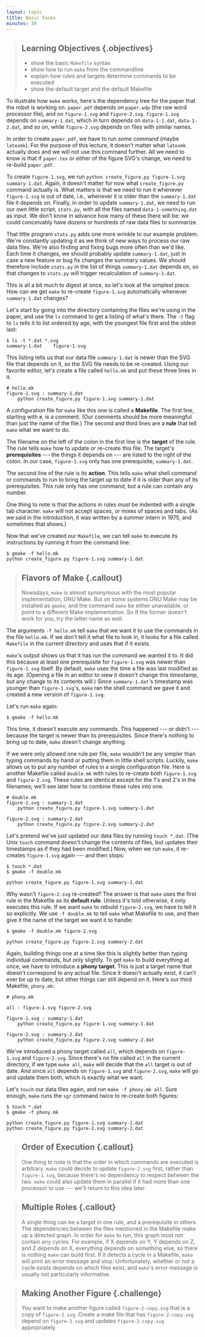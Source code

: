 ```yaml
---
layout: topic
title: Basic Tasks
minutes: 30
---
```

> ## Learning Objectives {.objectives}
> 
> * show the basic `Makefile` syntax
> * show how to run `make` from the commandline
> * explain how rules and targets determine commands to be executed
> * show the default target and the default Makefile

To illustrate how `make` works, here's the dependency tree for the paper that the robot is working on.
`paper.pdf` depends on `paper.wdp` (the raw word processor file),
and on `figure-1.svg` and `figure-2.svg`.
`figure-1.svg` depends on `summary-1.dat`,
which in turn depends on `data-1-1.dat`, `data-1-2.dat`, and so on,
while `figure-2.svg` depends on files with similar names.

In order to create `paper.pdf`, we have to run some command (maybe `latexmk`).
For the purpose of this lecture, it doesn't matter what `latexmk` actually does
and we will not use this command further.
All we need to know is that if `paper.tex` or either of the figure SVG's change, we need to
re-build `paper.pdf`.

To create `figure-1.svg`, we run `python create_figure.py figure-1.svg summary-1.dat`.
Again, it doesn't matter for now what `create_figure.py` command actually is.
What matters is that we need to run it whenever `figure-1.svg` is out of date,
i.e., whenever it is older than the `summary-1.dat` file it depends on.
Finally, in order to update `summary-1.dat`, we need to run our own little script, `stats.py`,
with all the files named `data-1-something.dat` as input.
We don't know in advance how many of these there will be: we could conceivably have dozens or hundreds of raw data files to summarize.

That little program `stats.py` adds one more wrinkle to our example problem.
We're constantly updating it as we think of new ways to process our raw data files.
We're also finding and fixing bugs more often than we'd like.
Each time it changes, we should probably update `summary-1.dat`,
just in case a new feature or bug fix changes the summary values.
We should therefore include `stats.py` in the list of things `summary-1.dat` depends on,
so that changes to `stats.py` will trigger recalculation of `summary-1.dat`.

This is all a bit much to digest at once, so let's look at the simplest piece.
How can we get `make` to re-create `figure-1.svg` automatically whenever `summary-1.dat` changes?

Let's start by going into the directory containing the files we're using in the paper,
and use the `ls` command to get a listing of what's there.
The `-t` flag to `ls` tells it to list ordered by age,
with the youngest file first and the oldest last:

~~~ {.make}
$ ls -t *.dat *.svg
summary-1.dat    figure-1.svg
~~~

This listing tells us that our data file `summary-1.dat` is newer than the SVG file that depends on it,
so the SVG file needs to be re-created.
Using our favorite editor, let's create a file called `hello.mk` and put these three lines in it.

~~~ {.make}
# hello.mk
figure-1.svg : summary-1.dat
    python create_figure.py figure-1.svg summary-1.dat
~~~

A configuration file for `make` like this one is called a **Makefile**.
The first line, starting with `#`, is a comment.
(Our comments should be more meaningful than just the name of the file.)
The second and third lines are a **rule** that tell `make` what we want to do.

The filename on the left of the colon in the first line is the **target** of the rule.
The rule tells `make` how to update or re-create this file.
The target's **prerequisites** --- the things it depends on --- are listed to the right of the colon.
In our case, `figure-1.svg` only has one prerequisite, `summary-1.dat`.

The second line of the rule is its **action**.
This tells `make` what shell command or commands to run
to bring the target up to date if it is older than any of its prerequisites.
This rule only has one command, but a rule can contain any number.

One thing to note is that the actions in rules *must* be indented with a single tab character.
`make` will not accept spaces, or mixes of spaces and tabs.
(As we said in the introduction, it was written by a summer intern in 1975, and sometimes that shows.)

Now that we've created our `Makefile`, we can tell `make` to execute its
instructions by running it from the command line:

~~~ {.make}
$ gmake -f hello.mk
python create_figure.py figure-1.svg summary-1.dat
~~~

> ## Flavors of Make {.callout}
>
> Nowadays, `make` is almost synonymous with the most popular implementation, GNU Make.
> But on some systems GNU Make may be installed as `gmake`, and the command
> `make` be either unavailable, or point to a different Make implementation.
> So if the former doesn't work for you, try the latter name as well.

The arguments `-f hello.mk` tell `make` that we want it to use the commands in the file `hello.mk`.
If we don't tell it what file to look in,
it looks for a file called `Makefile` in the current directory and uses that if it exists.

`make`'s output shows us that it has run the command we wanted it to.
It did this because at least one prerequisite for `figure-1.svg` was newer than `figure-1.svg` itself.
By default, `make` uses the time a file was last modified as its age.
(Opening a file in an editor to view it doesn't change this timestamp, but any change to its contents will.)
Since `summary-1.dat`'s timestamp was younger than `figure-1.svg`'s,
`make` ran the shell command we gave it and created a new version of `figure-1.svg`.

Let's run `make` again:

~~~ {.make}
$ gmake -f hello.mk
~~~

This time, it doesn't execute any commands.
This happened --- or didn't --- because the target is newer than its prerequisites.
Since there's nothing to bring up to date, `make` doesn't change anything.

If we were only allowed one rule per file,
`make` wouldn't be any simpler than typing commands by hand or putting them in little shell scripts.
Luckily, `make` allows us to put any number of rules in a single configuration file.
Here is another Makefile called `double.mk` with rules to re-create
both `figure-1.svg` and `figure-2.svg`.
These rules are identical except for the 1's and 2's in the filenames; we'll see later how to combine these rules into one.

~~~ {.make}
# double.mk
figure-1.svg : summary-1.dat
    python create_figure.py figure-1.svg summary-1.dat

figure-2.svg : summary-2.dat
    python create_figure.py figure-2.svg summary-2.dat
~~~

Let's pretend we've just updated our data files by running `touch *.dat`.
(The Unix `touch` command doesn't change the contents of files,
but updates their timestamps as if they had been modified.)
Now, when we run `make`, it re-creates `figure-1.svg` again --- and then stops:

~~~ {.input}
$ touch *.dat
$ gmake -f double.mk
~~~
~~~ {.output}
python create_figure.py figure-1.svg summary-1.dat
~~~

Why wasn't `figure-2.svg` re-created?
The answer is that `make` uses the first rule in the Makefile as its **default rule**.
Unless it's told otherwise, it only executes this rule.
If we want `make` to rebuild `figure-2.svg`, we have to tell it so explicitly.
We use `-f double.mk` to tell `make` what Makefile to use,
and then give it the name of the target we want it to handle:

~~~ {.input}
$ gmake -f double.mk figure-2.svg
~~~
~~~ {.output}
python create_figure.py figure-2.svg summary-2.dat
~~~

Again,
building things one at a time like this is slightly better than typing individual commands,
but only slightly.
To get `make` to build everything at once, we have to introduce a **phony target**.
This is just a target name that doesn't correspond to any actual file.
Since it doesn't actually exist,
it can't ever be up to date,
but other things can still depend on it.
Here's our third Makefile, `phony.mk`:

~~~ {.make}
# phony.mk

all : figure-1.svg figure-2.svg

figure-1.svg : summary-1.dat
    python create_figure.py figure-1.svg summary-1.dat

figure-2.svg : summary-2.dat
    python create_figure.py figure-2.svg summary-2.dat
~~~

We've introduced a phony target called `all`, which depends on `figure-1.svg` and `figure-2.svg`.
Since there's no file called `all` in the current directory,
if we type `make all`,
`make` will decide that the `all` target is out of date.
And since `all` depends on `figure-1.svg` and `figure-2.svg`,
`make` will go and update them both, which is exactly what we want.

Let's `touch` our data files again, and run `make -f phony.mk all`.
Sure enough, `make` runs the `sgr` command twice to re-create both figures:

~~~ {.input}
$ touch *.dat
$ gmake -f phony.mk
~~~
~~~ {.output}
python create_figure.py figure-1.svg summary-1.dat
python create_figure.py figure-2.svg summary-2.dat
~~~

> ## Order of Execution {.callout}
>
> One thing to note is that the order in which commands are executed is arbitrary.
> `make` could decide to update `figure-2.svg` first, rather than `figure-1.svg`,
> because there's no dependency to respect between the two.
> `make` could also update them in parallel if it had more than one processor to use --- we'll return to this idea later.

> ## Multiple Roles {.callout}
>
> A single thing can be a target in one rule, and a prerequisite in others.
> The dependencies between the files mentioned in the Makefile make up a directed graph.
> In order for `make` to run, this graph must not contain any cycles.
> For example, if X depends on Y, Y depends on Z, and Z depends on X,
> everything depends on something else, so there is nothing `make` can build first.
> If it detects a cycle in a Makefile, `make` will print an error message and stop.
> Unfortunately, whether or not a cycle exists depends on which files exist,
> and `make`'s error message is usually not particularly informative.

> ## Making Another Figure {.challenge}
>
> You want to make another figure called `figure-2-copy.svg` that is a
> copy of `figure-2.svg`.  Create a make file that has
> `figure-2-copy.svg` depend on `figure-2.svg` and updates
> `figure-2-copy.svg` appropriately.
